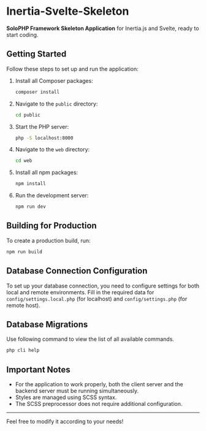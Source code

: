 # Inertia-Svelte-Skeleton

**SoloPHP Framework Skeleton Application** for Inertia.js and Svelte, ready to start coding.

## Getting Started

Follow these steps to set up and run the application:

1. Install all Composer packages:
   ```bash
   composer install
   ```
2. Navigate to the `public` directory:
   ```bash
   cd public
   ```
3. Start the PHP server:
   ```bash
   php -S localhost:8000
   ```
4. Navigate to the `web` directory:
   ```bash
   cd web
   ```
5. Install all npm packages:
   ```bash
   npm install
   ```
6. Run the development server:
   ```bash
   npm run dev
   ```

## Building for Production

To create a production build, run:
```bash
npm run build
```

## Database Connection Configuration
To set up your database connection, you need to configure settings for both local and remote environments.
Fill in the required data for `config/settings.local.php` (for localhost) and `config/settings.php` (for remote host).

## Database Migrations
Use following command to view the list of all available commands.
```bash
php cli help
```

## Important Notes

- For the application to work properly, both the client server and the backend server must be running simultaneously.
- Styles are managed using SCSS syntax.
- The SCSS preprocessor does not require additional configuration.

---

Feel free to modify it according to your needs!